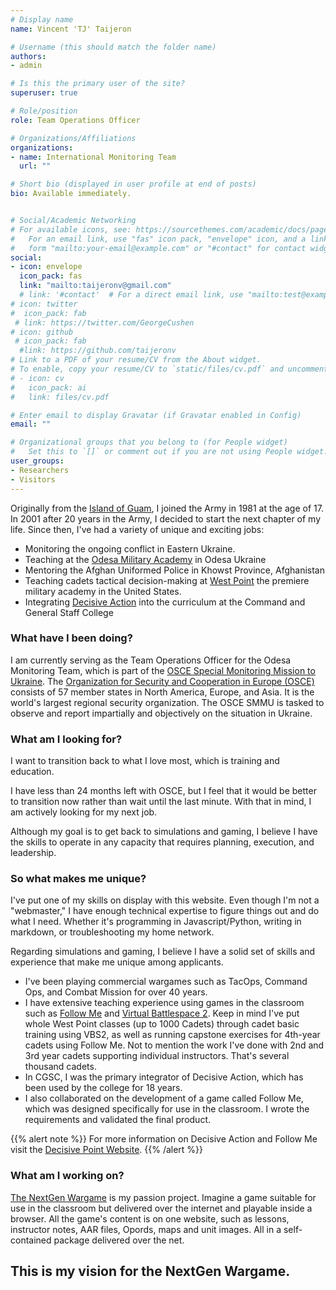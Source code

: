 ```yaml
---
# Display name
name: Vincent 'TJ' Taijeron

# Username (this should match the folder name)
authors:
- admin

# Is this the primary user of the site?
superuser: true

# Role/position
role: Team Operations Officer

# Organizations/Affiliations
organizations:
- name: International Monitoring Team
  url: ""

# Short bio (displayed in user profile at end of posts)
bio: Available immediately.


# Social/Academic Networking
# For available icons, see: https://sourcethemes.com/academic/docs/page-builder/#icons
#   For an email link, use "fas" icon pack, "envelope" icon, and a link in the
#   form "mailto:your-email@example.com" or "#contact" for contact widget.
social:
- icon: envelope
  icon_pack: fas
  link: "mailto:taijeronv@gmail.com"
  # link: '#contact'  # For a direct email link, use "mailto:test@example.org".
# icon: twitter
#  icon_pack: fab
 # link: https://twitter.com/GeorgeCushen
# icon: github
 # icon_pack: fab
  #link: https://github.com/taijeronv
# Link to a PDF of your resume/CV from the About widget.
# To enable, copy your resume/CV to `static/files/cv.pdf` and uncomment the lines below.
# - icon: cv
#   icon_pack: ai
#   link: files/cv.pdf

# Enter email to display Gravatar (if Gravatar enabled in Config)
email: ""

# Organizational groups that you belong to (for People widget)
#   Set this to `[]` or comment out if you are not using People widget.
user_groups:
- Researchers
- Visitors
---
```


Originally from the [Island of Guam](https://en.wikipedia.org/wiki/Guam), I joined the Army in 1981 at the age of 17.
In 2001 after 20 years in the Army, I decided to start the next chapter of my
life.  Since then, I've had a variety of unique and exciting jobs:

- Monitoring the ongoing conflict in Eastern Ukraine.
- Teaching at the [Odesa Military Academy](https://en.wikipedia.org/wiki/Odessa_Military_Academy) in Odesa Ukraine
- Mentoring the Afghan Uniformed Police in Khowst Province, Afghanistan
- Teaching cadets tactical decision-making at [West Point](https://www.westpoint.edu/military/department-of-military-instruction/simulation-center) the premiere military academy in the United States.
- Integrating [Decisive Action](http://decisive-point.com/decisive-action/) into the curriculum at the Command and General Staff College

### What have I been doing?
I am currently serving as the Team Operations Officer for the Odesa Monitoring
Team, which is part of the [OSCE Special Monitoring Mission to Ukraine](https://www.osce.org/special-monitoring-mission-to-ukraine). The
[Organization for Security and Cooperation in Europe (OSCE)](https://www.osce.org/whatistheosce/factsheet) consists of 57 member
states in North America, Europe, and Asia. It is the world's largest
regional security organization.  The OSCE SMMU is tasked to observe and report impartially and objectively on the situation in Ukraine.

### What am I looking for?
I want to transition back to what I love most, which is training and education. 

I have less than 24 months left with OSCE, but I feel that it would be better to
transition now rather than wait until the last minute. With that in mind, I am actively
looking for my next job.

Although my goal is to get back to simulations and gaming, I believe I have the
skills to operate in any capacity that requires planning, execution, and
leadership.

### So what makes me unique?
I've put one of my skills on display with this website. Even though I'm not a
"webmaster," I have enough technical expertise to figure things out and do what I
need. Whether it's programming in Javascript/Python, writing in markdown, or
troubleshooting my home network. 

Regarding simulations and gaming, I believe I have a solid set of skills
and experience that make me unique among applicants.
- I've been playing commercial wargames such as TacOps, Command Ops, and Combat
  Mission for over 40 years.
- I have extensive teaching experience using games in the classroom such as
  [Follow Me](http://decisive-point.com/follow-me/) and
  [Virtual Battlespace 2](https://bisimulations.com/products/vbs3). Keep in mind
  I've put whole West Point classes (up to 1000 Cadets) through cadet basic
  training using VBS2, as well as running capstone exercises for 4th-year cadets
  using Follow Me. Not to mention the work I've done with 2nd and 3rd year
  cadets supporting individual instructors. That's several thousand cadets.
- In CGSC, I was the primary integrator of Decisive Action, which has been used
  by the college for 18 years.
- I also collaborated on the development of a game called Follow Me, which was
  designed specifically for use in the classroom. I wrote the requirements and
  validated the final product.

{{% alert note %}}
For more information on Decisive Action and Follow Me visit the [Decisive Point Website](http://decisive-point.com/).
{{% /alert %}}

### What am I working on?
[The NextGen Wargame](https://friendly-ritchie-374adc.netlify.com/) is my
passion project. Imagine a game suitable for use in the classroom but delivered
over the internet and playable inside a browser. All the game's content is on
one website, such as lessons, instructor notes, AAR files, Opords, maps and unit
images. All in a self-contained package delivered over the net.

## This is my vision for the NextGen Wargame.
